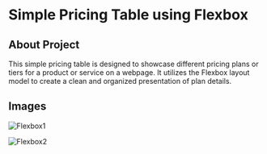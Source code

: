 # Simple Pricing Table using Flexbox

## About Project
This simple pricing table is designed to showcase different pricing plans or tiers for a product or service on a webpage. It utilizes the Flexbox layout model to create a clean and organized presentation of plan details.

## Images
![Flexbox1](https://github.com/SelFerns/PricingTable/assets/61825831/9e777088-116e-47a5-b9b4-59e32ec5ada5)

![Flexbox2](https://github.com/SelFerns/PricingTable/assets/61825831/ad2c594f-2edd-43ca-8c88-85720dbed730)
